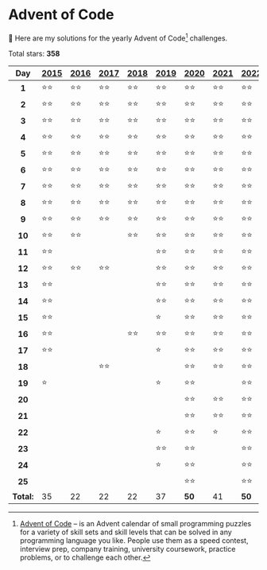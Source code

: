 # Advent of Code

:wave: Here are my solutions for the yearly Advent of Code[^aoc] challenges.

<!-- start -->

Total stars: **358**

|    Day     | [2015][link-2015] | [2016][link-2016] | [2017][link-2017] | [2018][link-2018] | [2019][link-2019] | [2020][link-2020] | [2021][link-2021] | [2022][link-2022] | [2023][link-2023] | [2024][link-2024] |
| :--------: | :---------------- | :---------------- | :---------------- | :---------------- | :---------------- | :---------------- | :---------------- | :---------------- | :---------------- | :---------------- |
|   **1**    | ⭐⭐              | ⭐⭐              | ⭐⭐              | ⭐⭐              | ⭐⭐              | ⭐⭐              | ⭐⭐              | ⭐⭐              | ⭐⭐              | ⭐⭐              |
|   **2**    | ⭐⭐              | ⭐⭐              | ⭐⭐              | ⭐⭐              | ⭐⭐              | ⭐⭐              | ⭐⭐              | ⭐⭐              | ⭐⭐              | ⭐⭐              |
|   **3**    | ⭐⭐              | ⭐⭐              | ⭐⭐              | ⭐⭐              | ⭐⭐              | ⭐⭐              | ⭐⭐              | ⭐⭐              | ⭐⭐              | ⭐⭐              |
|   **4**    | ⭐⭐              | ⭐⭐              | ⭐⭐              | ⭐⭐              | ⭐⭐              | ⭐⭐              | ⭐⭐              | ⭐⭐              | ⭐⭐              | ⭐⭐              |
|   **5**    | ⭐⭐              | ⭐⭐              | ⭐⭐              | ⭐⭐              | ⭐⭐              | ⭐⭐              | ⭐⭐              | ⭐⭐              | ⭐⭐              | ⭐⭐              |
|   **6**    | ⭐⭐              | ⭐⭐              | ⭐⭐              | ⭐⭐              | ⭐⭐              | ⭐⭐              | ⭐⭐              | ⭐⭐              | ⭐⭐              | ⭐⭐              |
|   **7**    | ⭐⭐              | ⭐⭐              | ⭐⭐              | ⭐⭐              | ⭐⭐              | ⭐⭐              | ⭐⭐              | ⭐⭐              | ⭐⭐              | ⭐⭐              |
|   **8**    | ⭐⭐              | ⭐⭐              | ⭐⭐              | ⭐⭐              | ⭐⭐              | ⭐⭐              | ⭐⭐              | ⭐⭐              | ⭐⭐              | ⭐⭐              |
|   **9**    | ⭐⭐              | ⭐⭐              | ⭐⭐              | ⭐⭐              | ⭐⭐              | ⭐⭐              | ⭐⭐              | ⭐⭐              | ⭐⭐              | ⭐⭐              |
|   **10**   | ⭐⭐              | ⭐⭐              |                   | ⭐⭐              | ⭐⭐              | ⭐⭐              | ⭐⭐              | ⭐⭐              | ⭐⭐              | ⭐⭐              |
|   **11**   | ⭐⭐              |                   |                   |                   | ⭐⭐              | ⭐⭐              | ⭐⭐              | ⭐⭐              | ⭐⭐              | ⭐⭐              |
|   **12**   | ⭐⭐              | ⭐⭐              | ⭐⭐              |                   | ⭐⭐              | ⭐⭐              | ⭐⭐              | ⭐⭐              | ⭐⭐              | ⭐⭐              |
|   **13**   | ⭐⭐              |                   |                   |                   | ⭐⭐              | ⭐⭐              | ⭐⭐              | ⭐⭐              | ⭐⭐              | ⭐⭐              |
|   **14**   | ⭐⭐              |                   |                   |                   | ⭐⭐              | ⭐⭐              | ⭐⭐              | ⭐⭐              | ⭐⭐              | ⭐⭐              |
|   **15**   | ⭐⭐              |                   |                   |                   | ⭐                | ⭐⭐              | ⭐⭐              | ⭐⭐              | ⭐⭐              | ⭐⭐              |
|   **16**   | ⭐⭐              |                   |                   | ⭐⭐              | ⭐⭐              | ⭐⭐              | ⭐⭐              | ⭐⭐              | ⭐⭐              | ⭐⭐              |
|   **17**   | ⭐⭐              |                   |                   |                   | ⭐                | ⭐⭐              | ⭐⭐              | ⭐⭐              | ⭐⭐              | ⭐⭐              |
|   **18**   |                   |                   | ⭐⭐              |                   |                   | ⭐⭐              | ⭐⭐              | ⭐⭐              | ⭐⭐              | ⭐⭐              |
|   **19**   | ⭐                |                   |                   |                   | ⭐                | ⭐⭐              |                   | ⭐⭐              | ⭐⭐              |                   |
|   **20**   |                   |                   |                   |                   |                   | ⭐⭐              | ⭐⭐              | ⭐⭐              | ⭐⭐              |                   |
|   **21**   |                   |                   |                   |                   |                   | ⭐⭐              | ⭐⭐              | ⭐⭐              | ⭐                |                   |
|   **22**   |                   |                   |                   |                   | ⭐                | ⭐⭐              | ⭐                | ⭐⭐              |                   |                   |
|   **23**   |                   |                   |                   |                   | ⭐⭐              | ⭐⭐              |                   | ⭐⭐              | ⭐⭐              |                   |
|   **24**   |                   |                   |                   |                   | ⭐                | ⭐⭐              |                   | ⭐⭐              |                   |                   |
|   **25**   |                   |                   |                   |                   |                   | ⭐⭐              |                   | ⭐⭐              |                   |                   |
| **Total:** | 35                | 22                | 22                | 22                | 37                | **50**            | 41                | **50**            | 43                | 36                |

[link-2015]: https://github.com/RobinMalfait/advent-of-code/tree/main/src/2015
[link-2016]: https://github.com/RobinMalfait/advent-of-code/tree/main/src/2016
[link-2017]: https://github.com/RobinMalfait/advent-of-code/tree/main/src/2017
[link-2018]: https://github.com/RobinMalfait/advent-of-code/tree/main/src/2018
[link-2019]: https://github.com/RobinMalfait/advent-of-code/tree/main/src/2019
[link-2020]: https://github.com/RobinMalfait/advent-of-code/tree/main/src/2020
[link-2021]: https://github.com/RobinMalfait/advent-of-code/tree/main/src/2021
[link-2022]: https://github.com/RobinMalfait/advent-of-code/tree/main/src/2022
[link-2023]: https://github.com/RobinMalfait/advent-of-code/tree/main/src/2023
[link-2024]: https://github.com/RobinMalfait/advent-of-code/tree/main/src/2024

<!-- end -->

[^aoc]: [Advent of Code][aoc] – is an Advent calendar of small programming puzzles for a variety of skill sets and skill levels that can be solved in any programming language you like. People use them as a speed contest, interview prep, company training, university coursework, practice problems, or to challenge each other.

[aoc]: https://adventofcode.com
